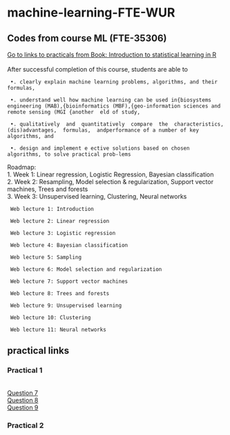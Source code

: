 # machine-learning-FTE-WUR
## Codes from course ML (FTE-35306)
[Go to links to practicals from Book: Introduction to statistical learning in R](#practical-links)
<br/><br/>After successful completion of this course, students are able to
     
     •. clearly explain machine learning problems, algorithms, and their formulas,
     
     •. understand well how machine learning can be used in{biosystems engineering (MAB),{bioinformatics (MBF),{geo-information sciences and remote sensing (MGI {another  eld of study,
     
     •. qualitatively  and  quantitatively  compare  the  characteristics,  (dis)advantages,  formulas,  andperformance of a number of key algorithms, and
     
     •. design and implement e ective solutions based on chosen algorithms, to solve practical prob-lems


Roadmap: <br/>
     1.  Week 1: Linear regression, Logistic Regression, Bayesian classification <br/>
     2.  Week 2: Resampling, Model selection & regularization, Support vector machines, Trees and forests <br/>
     3.  Week 3: Unsupervised learning, Clustering, Neural networks <br/>
 
     Web lecture 1: Introduction
 
     Web lecture 2: Linear regression
 
     Web lecture 3: Logistic regression

     Web lecture 4: Bayesian classification

     Web lecture 5: Sampling

     Web lecture 6: Model selection and regularization

     Web lecture 7: Support vector machines

     Web lecture 8: Trees and forests

     Web lecture 9: Unsupervised learning

     Web lecture 10: Clustering

     Web lecture 11: Neural networks
     
## practical links

### Practical 1 <br/>
<br/>[Question 7](https://github.com/vetpsk/machine-learning-FTE-WUR/blob/main/data/college%20example.R)
<br/>[Question 8](https://github.com/vetpsk/machine-learning-FTE-WUR/blob/main/data/introduction_to.R)
<br/>[Question 9](https://github.com/vetpsk/machine-learning-FTE-WUR/blob/main/data/Boston%20example.R) <br/>

### Practical 2 <br/>

